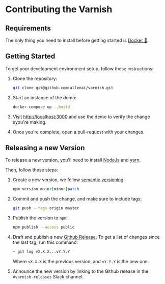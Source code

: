 # Contributing the Varnish

## Requirements

The only thing you need to install before getting started is [Docker 🐳](https://www.docker.com/).

## Getting Started

To get your development environment setup, follow these instructions:

1. Clone the repository:

     ```bash
    git clone git@github.com:allenai/varnish.git
    ```

1. Start an instance of the demo:

   ```bash
   docker-compose up --build
   ```

1. Visit [http://localhost:3000](http://localhost:3000) and use the demo to
   verify the change syou're making.

1. Once you're complete, open a pull-request with your changes.

## Releasing a new Version

To release a new version, you'll need to install [NodeJs](https://nodejs.org/en/)
and [yarn](https://yarnpkg.com/lang/en/).

Then, follow these steps:

1. Create a new version, we follow [semantic versioning](https://semver.org/):

   ```bash
   npm version major|minor|patch
   ```

1. Commit and push the change, and make sure to include tags:

   ```bash
   git push --tags origin master
   ```

1. Publish the version to `npm`:

   ```bash
   npm publish --access public
   ```

1. Draft and publish a new [Github Release](https://github.com/allenai/varnish/releases).
   To get a list of changes since the last tag, run this command:

   ```bash
   ~ git log vX.X.X...vY.Y.Y
   ```

   Where `vX.X.X` is the previous version, and `vY.Y.Y` is the new one.

1. Announce the new version by linking to the Github release in the
   `#varnish-releases` Slack channel.
